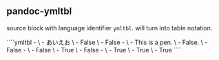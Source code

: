 pandoc-ymltbl
-------------

source block with language identifier `ymltbl`.
will turn into table notation.

\````ymltbl
\-
\  - あいえお
\  - False
\  - False
\-
\  - This is a pen.
\  - False.
\  - False
\-
\  - False
\  - True
\  - False
\-
\  - True
\  - True
\  - True
\````
